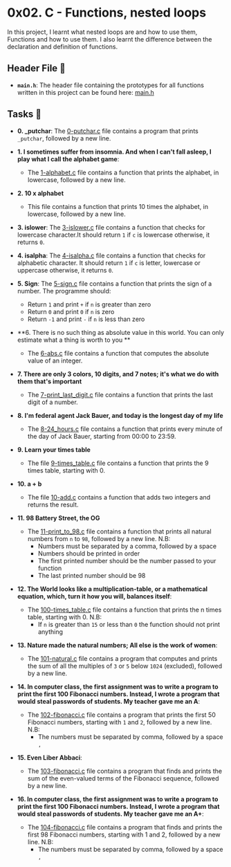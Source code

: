 # 0x02. C - Functions, nested loops

In this project, I learnt what nested loops are and how to use them, Functions and how to use them. I also learnt the difference between the declaration and definition of functions.

## Header File :file_folder:

* **`main.h`**: The header file containing the prototypes for all
functions written in this project can be found here: [main.h](./main.h)


## Tasks :page_with_curl:

* **0. _putchar**: The [0-putchar.c](./0-putchar.c) file contains a program that prints `_putchar`, followed by a new line.

* **1. I sometimes suffer from insomnia. And when I can't fall asleep, I play what I call the alphabet game**: 
  * The [1-alphabet.c](./1-alphabet.c) file contains a function that prints the alphabet, in lowercase, followed by a new line.
 
* **2. 10 x alphabet**
  * This file contains a function that prints 10 times the alphabet, in lowercase, followed by a new line.

* **3. islower**: The [3-islower.c](./3-islower.c) file contains a function that checks for lowercase character.It should return `1` if `c` is lowercase otherwise, it returns `0`.

* **4. isalpha**: The [4-isalpha.c](./4-isalpha.c) file contains  a function that checks for alphabetic character. It should return `1` if `c` is letter, lowercase or uppercase otherwise, it returns `0`.

* **5. Sign**: The [5-sign.c](./5-sign.c) file contains a function that prints the sign of a number. The programme should:
   * Return `1` and print `+` if `n` is greater than zero
   * Return `0` and print `0` if `n` is zero
   * Return `-1` and print `-` if `n` is less than zero

* **6. There is no such thing as absolute value in this world. You can only estimate what a thing is worth to you
**
  * The [6-abs.c](./6-abs.c) file contains a function that computes the absolute value of an integer.

* **7. There are only 3 colors, 10 digits, and 7 notes; it's what we do with them that's important**
   * The [7-print_last_digit.c](./7-print_last_digit.c) file contains a function that prints the last digit of a number.

* **8. I'm federal agent Jack Bauer, and today is the longest day of my life**
   * The [8-24_hours.c](./8-24_hours.c) file contains a function that prints every minute of the day of Jack Bauer, starting from 00:00 to 23:59.

* **9. Learn your times table**
  * The file [9-times_table.c](./9-times_table.c) file contains a function that prints the 9 times table, starting with 0.
 
* **10. a + b**
  * The file [10-add.c](./10-add.c) contains a function that adds two integers and returns the result.

 * **11. 98 Battery Street, the OG**
   * The [11-print_to_98.c](./11-print_to_98.c) file contains a function that prints all natural numbers from `n` to `98`, followed by a new line. N.B:
     * Numbers must be separated by a comma, followed by a space
     * Numbers should be printed in order
     * The first printed number should be the number passed to your function
     * The last printed number should be 98
   
 * **12. The World looks like a multiplication-table, or a mathematical equation, which, turn it how you will, balances itself**: 
   * The [100-times_table.c](./100-times_table.c) file contains a function that prints the n times table, starting with 0. N.B:
     * If `n` is greater than `15` or less than `0` the function should not print anything

* **13. Nature made the natural numbers; All else is the work of women**: 
   * The [101-natural.c](./101-natural.c) file contains a program that computes and prints the sum of all the multiples of `3` or `5` below `1024` (excluded), followed by a new line.

* **14. In computer class, the first assignment was to write a program to print the first 100 Fibonacci numbers. Instead, I wrote a program that would steal passwords of students. My teacher gave me an A**: 
   * The [102-fibonacci.c](./102-fibonacci.c) file contains a program that prints the first 50 Fibonacci numbers, starting with `1` and `2`, followed by a new line. N.B:
     * The numbers must be separated by comma, followed by a space `,` 

* **15. Even Liber Abbaci**: 
   * The [103-fibonacci.c](./103-fibonacci.c) file contains a program that finds and prints the sum of the even-valued terms of the Fibonacci sequence, followed by a new line.

* **16. In computer class, the first assignment was to write a program to print the first 100 Fibonacci numbers. Instead, I wrote a program that would steal passwords of students. My teacher gave me an A+**: 
   * The [104-fibonacci.c](./104-fibonacci.c) file contains a program that finds and prints the first 98 Fibonacci numbers, starting with 1 and 2, followed by a new line. N.B:
     * The numbers must be separated by comma, followed by a space `,`

